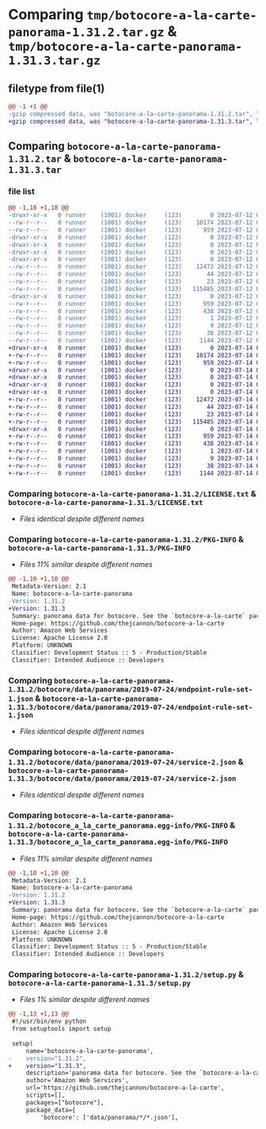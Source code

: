# Comparing `tmp/botocore-a-la-carte-panorama-1.31.2.tar.gz` & `tmp/botocore-a-la-carte-panorama-1.31.3.tar.gz`

## filetype from file(1)

```diff
@@ -1 +1 @@
-gzip compressed data, was "botocore-a-la-carte-panorama-1.31.2.tar", last modified: Wed Jul 12 01:44:47 2023, max compression
+gzip compressed data, was "botocore-a-la-carte-panorama-1.31.3.tar", last modified: Fri Jul 14 01:46:26 2023, max compression
```

## Comparing `botocore-a-la-carte-panorama-1.31.2.tar` & `botocore-a-la-carte-panorama-1.31.3.tar`

### file list

```diff
@@ -1,18 +1,18 @@
-drwxr-xr-x   0 runner    (1001) docker     (123)        0 2023-07-12 01:44:47.107360 botocore-a-la-carte-panorama-1.31.2/
--rw-r--r--   0 runner    (1001) docker     (123)    10174 2023-07-12 01:44:46.000000 botocore-a-la-carte-panorama-1.31.2/LICENSE.txt
--rw-r--r--   0 runner    (1001) docker     (123)      959 2023-07-12 01:44:47.107360 botocore-a-la-carte-panorama-1.31.2/PKG-INFO
-drwxr-xr-x   0 runner    (1001) docker     (123)        0 2023-07-12 01:44:47.107360 botocore-a-la-carte-panorama-1.31.2/botocore/
-drwxr-xr-x   0 runner    (1001) docker     (123)        0 2023-07-12 01:44:47.107360 botocore-a-la-carte-panorama-1.31.2/botocore/data/
-drwxr-xr-x   0 runner    (1001) docker     (123)        0 2023-07-12 01:44:47.107360 botocore-a-la-carte-panorama-1.31.2/botocore/data/panorama/
-drwxr-xr-x   0 runner    (1001) docker     (123)        0 2023-07-12 01:44:47.107360 botocore-a-la-carte-panorama-1.31.2/botocore/data/panorama/2019-07-24/
--rw-r--r--   0 runner    (1001) docker     (123)    12472 2023-07-12 01:44:12.000000 botocore-a-la-carte-panorama-1.31.2/botocore/data/panorama/2019-07-24/endpoint-rule-set-1.json
--rw-r--r--   0 runner    (1001) docker     (123)       44 2023-07-12 01:44:12.000000 botocore-a-la-carte-panorama-1.31.2/botocore/data/panorama/2019-07-24/examples-1.json
--rw-r--r--   0 runner    (1001) docker     (123)       23 2023-07-12 01:44:12.000000 botocore-a-la-carte-panorama-1.31.2/botocore/data/panorama/2019-07-24/paginators-1.json
--rw-r--r--   0 runner    (1001) docker     (123)   115485 2023-07-12 01:44:12.000000 botocore-a-la-carte-panorama-1.31.2/botocore/data/panorama/2019-07-24/service-2.json
-drwxr-xr-x   0 runner    (1001) docker     (123)        0 2023-07-12 01:44:47.107360 botocore-a-la-carte-panorama-1.31.2/botocore_a_la_carte_panorama.egg-info/
--rw-r--r--   0 runner    (1001) docker     (123)      959 2023-07-12 01:44:47.000000 botocore-a-la-carte-panorama-1.31.2/botocore_a_la_carte_panorama.egg-info/PKG-INFO
--rw-r--r--   0 runner    (1001) docker     (123)      438 2023-07-12 01:44:47.000000 botocore-a-la-carte-panorama-1.31.2/botocore_a_la_carte_panorama.egg-info/SOURCES.txt
--rw-r--r--   0 runner    (1001) docker     (123)        1 2023-07-12 01:44:47.000000 botocore-a-la-carte-panorama-1.31.2/botocore_a_la_carte_panorama.egg-info/dependency_links.txt
--rw-r--r--   0 runner    (1001) docker     (123)        9 2023-07-12 01:44:47.000000 botocore-a-la-carte-panorama-1.31.2/botocore_a_la_carte_panorama.egg-info/top_level.txt
--rw-r--r--   0 runner    (1001) docker     (123)       38 2023-07-12 01:44:47.107360 botocore-a-la-carte-panorama-1.31.2/setup.cfg
--rw-r--r--   0 runner    (1001) docker     (123)     1144 2023-07-12 01:44:46.000000 botocore-a-la-carte-panorama-1.31.2/setup.py
+drwxr-xr-x   0 runner    (1001) docker     (123)        0 2023-07-14 01:46:26.670832 botocore-a-la-carte-panorama-1.31.3/
+-rw-r--r--   0 runner    (1001) docker     (123)    10174 2023-07-14 01:46:26.000000 botocore-a-la-carte-panorama-1.31.3/LICENSE.txt
+-rw-r--r--   0 runner    (1001) docker     (123)      959 2023-07-14 01:46:26.670832 botocore-a-la-carte-panorama-1.31.3/PKG-INFO
+drwxr-xr-x   0 runner    (1001) docker     (123)        0 2023-07-14 01:46:26.670832 botocore-a-la-carte-panorama-1.31.3/botocore/
+drwxr-xr-x   0 runner    (1001) docker     (123)        0 2023-07-14 01:46:26.670832 botocore-a-la-carte-panorama-1.31.3/botocore/data/
+drwxr-xr-x   0 runner    (1001) docker     (123)        0 2023-07-14 01:46:26.670832 botocore-a-la-carte-panorama-1.31.3/botocore/data/panorama/
+drwxr-xr-x   0 runner    (1001) docker     (123)        0 2023-07-14 01:46:26.670832 botocore-a-la-carte-panorama-1.31.3/botocore/data/panorama/2019-07-24/
+-rw-r--r--   0 runner    (1001) docker     (123)    12472 2023-07-14 01:45:45.000000 botocore-a-la-carte-panorama-1.31.3/botocore/data/panorama/2019-07-24/endpoint-rule-set-1.json
+-rw-r--r--   0 runner    (1001) docker     (123)       44 2023-07-14 01:45:45.000000 botocore-a-la-carte-panorama-1.31.3/botocore/data/panorama/2019-07-24/examples-1.json
+-rw-r--r--   0 runner    (1001) docker     (123)       23 2023-07-14 01:45:45.000000 botocore-a-la-carte-panorama-1.31.3/botocore/data/panorama/2019-07-24/paginators-1.json
+-rw-r--r--   0 runner    (1001) docker     (123)   115485 2023-07-14 01:45:45.000000 botocore-a-la-carte-panorama-1.31.3/botocore/data/panorama/2019-07-24/service-2.json
+drwxr-xr-x   0 runner    (1001) docker     (123)        0 2023-07-14 01:46:26.670832 botocore-a-la-carte-panorama-1.31.3/botocore_a_la_carte_panorama.egg-info/
+-rw-r--r--   0 runner    (1001) docker     (123)      959 2023-07-14 01:46:26.000000 botocore-a-la-carte-panorama-1.31.3/botocore_a_la_carte_panorama.egg-info/PKG-INFO
+-rw-r--r--   0 runner    (1001) docker     (123)      438 2023-07-14 01:46:26.000000 botocore-a-la-carte-panorama-1.31.3/botocore_a_la_carte_panorama.egg-info/SOURCES.txt
+-rw-r--r--   0 runner    (1001) docker     (123)        1 2023-07-14 01:46:26.000000 botocore-a-la-carte-panorama-1.31.3/botocore_a_la_carte_panorama.egg-info/dependency_links.txt
+-rw-r--r--   0 runner    (1001) docker     (123)        9 2023-07-14 01:46:26.000000 botocore-a-la-carte-panorama-1.31.3/botocore_a_la_carte_panorama.egg-info/top_level.txt
+-rw-r--r--   0 runner    (1001) docker     (123)       38 2023-07-14 01:46:26.670832 botocore-a-la-carte-panorama-1.31.3/setup.cfg
+-rw-r--r--   0 runner    (1001) docker     (123)     1144 2023-07-14 01:46:26.000000 botocore-a-la-carte-panorama-1.31.3/setup.py
```

### Comparing `botocore-a-la-carte-panorama-1.31.2/LICENSE.txt` & `botocore-a-la-carte-panorama-1.31.3/LICENSE.txt`

 * *Files identical despite different names*

### Comparing `botocore-a-la-carte-panorama-1.31.2/PKG-INFO` & `botocore-a-la-carte-panorama-1.31.3/PKG-INFO`

 * *Files 11% similar despite different names*

```diff
@@ -1,10 +1,10 @@
 Metadata-Version: 2.1
 Name: botocore-a-la-carte-panorama
-Version: 1.31.2
+Version: 1.31.3
 Summary: panorama data for botocore. See the `botocore-a-la-carte` package for more info.
 Home-page: https://github.com/thejcannon/botocore-a-la-carte
 Author: Amazon Web Services
 License: Apache License 2.0
 Platform: UNKNOWN
 Classifier: Development Status :: 5 - Production/Stable
 Classifier: Intended Audience :: Developers
```

### Comparing `botocore-a-la-carte-panorama-1.31.2/botocore/data/panorama/2019-07-24/endpoint-rule-set-1.json` & `botocore-a-la-carte-panorama-1.31.3/botocore/data/panorama/2019-07-24/endpoint-rule-set-1.json`

 * *Files identical despite different names*

### Comparing `botocore-a-la-carte-panorama-1.31.2/botocore/data/panorama/2019-07-24/service-2.json` & `botocore-a-la-carte-panorama-1.31.3/botocore/data/panorama/2019-07-24/service-2.json`

 * *Files identical despite different names*

### Comparing `botocore-a-la-carte-panorama-1.31.2/botocore_a_la_carte_panorama.egg-info/PKG-INFO` & `botocore-a-la-carte-panorama-1.31.3/botocore_a_la_carte_panorama.egg-info/PKG-INFO`

 * *Files 11% similar despite different names*

```diff
@@ -1,10 +1,10 @@
 Metadata-Version: 2.1
 Name: botocore-a-la-carte-panorama
-Version: 1.31.2
+Version: 1.31.3
 Summary: panorama data for botocore. See the `botocore-a-la-carte` package for more info.
 Home-page: https://github.com/thejcannon/botocore-a-la-carte
 Author: Amazon Web Services
 License: Apache License 2.0
 Platform: UNKNOWN
 Classifier: Development Status :: 5 - Production/Stable
 Classifier: Intended Audience :: Developers
```

### Comparing `botocore-a-la-carte-panorama-1.31.2/setup.py` & `botocore-a-la-carte-panorama-1.31.3/setup.py`

 * *Files 1% similar despite different names*

```diff
@@ -1,13 +1,13 @@
 #!/usr/bin/env python
 from setuptools import setup
 
 setup(
     name='botocore-a-la-carte-panorama',
-    version="1.31.2",
+    version="1.31.3",
     description='panorama data for botocore. See the `botocore-a-la-carte` package for more info.',
     author='Amazon Web Services',
     url='https://github.com/thejcannon/botocore-a-la-carte',
     scripts=[],
     packages=["botocore"],
     package_data={
         'botocore': ['data/panorama/*/*.json'],
```

